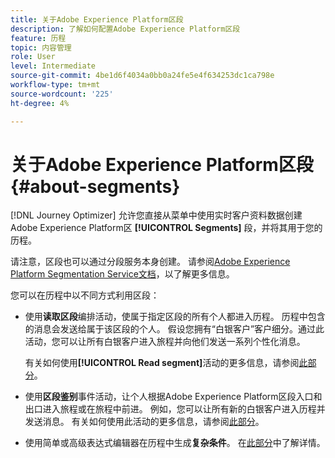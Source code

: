 ```yaml
---
title: 关于Adobe Experience Platform区段
description: 了解如何配置Adobe Experience Platform区段
feature: 历程
topic: 内容管理
role: User
level: Intermediate
source-git-commit: 4be1d6f4034a0bb0a24fe5e4f634253dc1ca798e
workflow-type: tm+mt
source-wordcount: '225'
ht-degree: 4%

---
```


# 关于Adobe Experience Platform区段{#about-segments}

[!DNL Journey Optimizer]  允许您直接从菜单中使用实时客户资料数据创建Adobe Experience Platform区 **[!UICONTROL Segments]** 段，并将其用于您的历程。

请注意，区段也可以通过分段服务本身创建。 请参阅[Adobe Experience Platform Segmentation Service文档](https://experienceleague.adobe.com/docs/experience-platform/segmentation/home.html)，以了解更多信息。

您可以在历程中以不同方式利用区段：

* 使用&#x200B;**读取区段**&#x200B;编排活动，使属于指定区段的所有个人都进入历程。 历程中包含的消息会发送给属于该区段的个人。 假设您拥有“白银客户”客户细分。通过此活动，您可以让所有白银客户进入旅程并向他们发送一系列个性化消息。

   有关如何使用&#x200B;**[!UICONTROL Read segment]**&#x200B;活动的更多信息，请参阅[此部分](../building-journeys/read-segment.md#configuring-segment-trigger-activity)。

* 使用&#x200B;**区段鉴别**&#x200B;事件活动，让个人根据Adobe Experience Platform区段入口和出口进入旅程或在旅程中前进。 例如，您可以让所有新的白银客户进入历程并发送消息。 有关如何使用此活动的更多信息，请参阅[此部分](../building-journeys/segment-qualification-events.md)。

* 使用简单或高级表达式编辑器在历程中生成&#x200B;**复杂条件**。 在[此部分](../building-journeys/condition-activity.md#using-a-segment)中了解详情。
